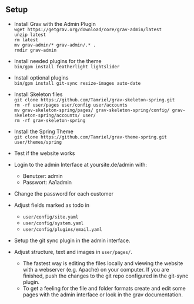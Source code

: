 ## Setup
* Install Grav with the Admin Plugin<br>
`wget https://getgrav.org/download/core/grav-admin/latest`<br>
`unzip latest`<br>
`rm latest`<br>
`mv grav-admin/* grav-admin/.* .`<br>
`rmdir grav-admin`<br>

* Install needed plugins for the theme<br>
`bin/gpm install featherlight lightslider`

* Install optional plugins<br>
`bin/gpm install git-sync resize-images auto-date`

* Install Skeleton files<br>
`git clone https://github.com/Tamriel/grav-skeleton-spring.git`<br>
`rm -rf user/pages user/config user/accounts`<br>
`mv grav-skeleton-spring/pages/ grav-skeleton-spring/config/ grav-skeleton-spring/accounts/ user/`<br>
`rm -rf grav-skeleton-spring`<br>

* Install the Spring Theme<br>
`git clone https://github.com/Tamriel/grav-theme-spring.git user/themes/spring`

* Test if the website works

* Login to the admin Interface at yoursite.de/admin with:
  * Benutzer: admin
  * Passwort: Aa1admin
* Change the password for each customer

* Adjust fields marked as todo in
  * `user/config/site.yaml`
  * `user/config/system.yaml`
  * `user/config/plugins/email.yaml`

* Setup the git sync plugin in the admin interface.

* Adjust structure, text and images in `user/pages/`. 
  * The fastest way is editing the files locally and viewing the website with a webserver (e.g. Apache) on your computer. If you are finished, push the changes to the git repo configured in the git-sync plugin.
  * To get a feeling for the file and folder formats create and edit some pages with the admin interface or look in the grav documentation.
